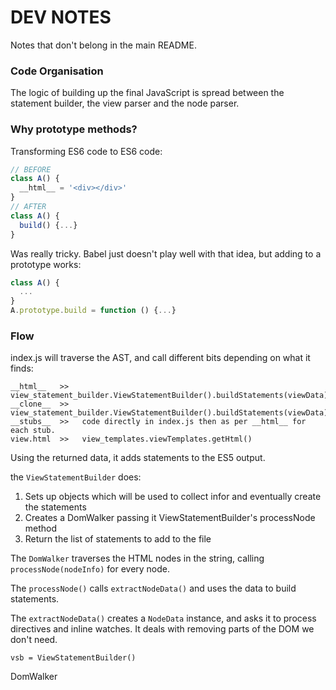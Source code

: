 # DEV NOTES

Notes that don't belong in the main README.

### Code Organisation

The logic of building up the final JavaScript is spread between the statement builder, the view parser and the node parser.

### Why prototype methods?

Transforming ES6 code to ES6 code:

```javascript
// BEFORE
class A() {
  __html__ = '<div></div>'
}
// AFTER
class A() {
  build() {...}
}
```
Was really tricky. Babel just doesn't play well with that idea, but adding to a prototype works:

```javascript
class A() {
  ...
}
A.prototype.build = function () {...}
```

### Flow

index.js will traverse the AST, and call different bits depending on what it finds:

```
__html__   >>   view_statement_builder.ViewStatementBuilder().buildStatements(viewData)
__clone__  >>   view_statement_builder.ViewStatementBuilder().buildStatements(viewData)
__stubs__  >>   code directly in index.js then as per __html__ for each stub.
view.html  >>   view_templates.viewTemplates.getHtml()
```

Using the returned data, it adds statements to the ES5 output.

the `ViewStatementBuilder` does:

1. Sets up objects which will be used to collect infor and eventually create the statements
2. Creates a DomWalker passing it ViewStatementBuilder's processNode method
3. Return the list of statements to add to the file

The `DomWalker` traverses the HTML nodes in the string, calling `processNode(nodeInfo)` for every node.

The `processNode()` calls `extractNodeData()` and uses the data to build statements.

The `extractNodeData()` creates a `NodeData` instance, and asks it to process directives and inline watches. It deals with removing parts of the DOM we don't need.




```
vsb = ViewStatementBuilder()
```
DomWalker

